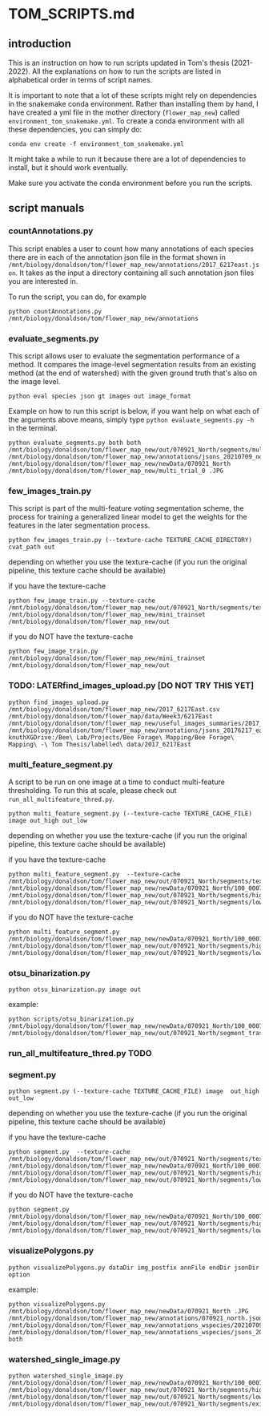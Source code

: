 # TOM_SCRIPTS.md

## introduction
This is an instruction on how to run scripts updated in Tom's thesis (2021-2022). All the explanations on how to run the scripts are listed in alphabetical order in terms of script names.

It is important to note that a lot of these scripts might rely on dependencies in the snakemake conda environment. Rather than installing them by hand, I have created a yml file in the mother directory (`flower_map_new`) called `environment_tom_snakemake.yml`. To create a conda environment with all these dependencies, you can simply do:

```
conda env create -f environment_tom_snakemake.yml
```

It might take a while to run it because there are a lot of dependencies to install, but it should work eventually.

Make sure you activate the conda environment before you run the scripts.

## script manuals

### countAnnotations.py

This script enables a user to count how many annotations of each species there are in each of the annotation json file in the format shown in `/mnt/biology/donaldson/tom/flower_map_new/annotations/2017_6217east.json`. It takes as the input a directory containing all such annotation json files you are interested in.

To run the script, you can do, for example
```
python countAnnotations.py /mnt/biology/donaldson/tom/flower_map_new/annotations
```

### evaluate_segments.py

This script allows user to evaluate the segmentation performance of a method. It compares the image-level segmentation results from an existing method (at the end of watershed) with the given ground truth that's also on the image level.

```
python eval species json gt images out image_format
```

Example on how to run this script is below, if you want help on what each of the arguments above means, simply type `python evaluate_segments.py -h` in the terminal.

```
python evaluate_segments.py both both /mnt/biology/donaldson/tom/flower_map_new/out/070921_North/segments/multi_watershed /mnt/biology/donaldson/tom/flower_map_new/annotations/jsons_20210709_north /mnt/biology/donaldson/tom/flower_map_new/newData/070921_North /mnt/biology/donaldson/tom/flower_map_new/multi_trial_0 .JPG
```


### few_images_train.py
This script is part of the multi-feature voting segmentation scheme, the process for training a generalized linear model to get the weights for the features in the later segmentation process.

```
python few_images_train.py (--texture-cache TEXTURE_CACHE_DIRECTORY) cvat_path out
```

depending on whether you use the texture-cache (if you run the original pipeline, this texture cache should be available)

if you have the texture-cache
```
python few_image_train.py --texture-cache /mnt/biology/donaldson/tom/flower_map_new/out/070921_North/segments/texture /mnt/biology/donaldson/tom/flower_map_new/mini_trainset /mnt/biology/donaldson/tom/flower_map_new/out 
```

if you do NOT have the texture-cache
```
python few_image_train.py /mnt/biology/donaldson/tom/flower_map_new/mini_trainset /mnt/biology/donaldson/tom/flower_map_new/out 
```

### TODO: LATERfind_images_upload.py [DO NOT TRY THIS YET]

```
python find_images_upload.py /mnt/biology/donaldson/tom/flower_map_new/2017_6217East.csv /mnt/biology/donaldson/tom/flower_map/data/Week3/6217East /mnt/biology/donaldson/tom/flower_map_new/useful_images_summaries/2017_6217East_summary.txt /mnt/biology/donaldson/tom/flower_map_new/annotations/jsons_20176217_east knuthXGDrive:/Bee\ Lab/Projects/Bee Forage\ Mapping/Bee Forage\ Mapping\ -\ Tom Thesis/labelled\ data/2017_6217East
```

### multi_feature_segment.py

A script to be run on one image at a time to conduct multi-feature thresholding. To run this at scale, please check out `run_all_multifeature_thred.py`.

```
python multi_feature_segment.py (--texture-cache TEXTURE_CACHE_FILE) image out_high out_low
```

depending on whether you use the texture-cache (if you run the original pipeline, this texture cache should be available)

if you have the texture-cache

```
python multi_feature_segment.py  --texture-cache /mnt/biology/donaldson/tom/flower_map_new/out/070921_North/segments/texture/100_0007_0001.npy /mnt/biology/donaldson/tom/flower_map_new/newData/070921_North/100_0007_0003.JPG /mnt/biology/donaldson/tom/flower_map_new/out/070921_North/segments/high/100_0007_0003_trial.json /mnt/biology/donaldson/tom/flower_map_new/out/070921_North/segments/low/100_0007_0003_trial.json
```

if you do NOT have the texture-cache
```
python multi_feature_segment.py  /mnt/biology/donaldson/tom/flower_map_new/newData/070921_North/100_0007_0003.JPG /mnt/biology/donaldson/tom/flower_map_new/out/070921_North/segments/high/100_0007_0003_trial.json /mnt/biology/donaldson/tom/flower_map_new/out/070921_North/segments/low/100_0007_0003_trial.json
```

### otsu_binarization.py

```
python otsu_binarization.py image out
```

example:
```
python scripts/otsu_binarization.py /mnt/biology/donaldson/tom/flower_map_new/newData/070921_North/100_0007_0005.JPG /mnt/biology/donaldson/tom/flower_map_new/out/070921_North/segment_trash/100_0007_0005_trial.json
```
### run_all_multifeature_thred.py TODO

### segment.py

```
python segment.py (--texture-cache TEXTURE_CACHE_FILE) image  out_high out_low
```

depending on whether you use the texture-cache (if you run the original pipeline, this texture cache should be available)

if you have the texture-cache 

```
python segment.py  --texture-cache /mnt/biology/donaldson/tom/flower_map_new/out/070921_North/segments/texture/100_0007_0002.npy /mnt/biology/donaldson/tom/flower_map_new/newData/070921_North/100_0007_0002.JPG /mnt/biology/donaldson/tom/flower_map_new/out/070921_North/segments/high/100_0007_0002_trial.json /mnt/biology/donaldson/tom/flower_map_new/out/070921_North/segments/low/100_0007_0002_trial.json
```

if you do NOT have the texture-cache
```
python segment.py  /mnt/biology/donaldson/tom/flower_map_new/newData/070921_North/100_0007_0002.JPG /mnt/biology/donaldson/tom/flower_map_new/out/070921_North/segments/high/100_0007_0002_trial.json /mnt/biology/donaldson/tom/flower_map_new/out/070921_North/segments/low/100_0007_0002_trial.json```
```

### visualizePolygons.py

```
python visualizePolygons.py dataDir img_postfix annFile endDir jsonDir option
```
example:
```
python visualizePolygons.py /mnt/biology/donaldson/tom/flower_map_new/newData/070921_North .JPG /mnt/biology/donaldson/tom/flower_map_new/annotations/070921_north.json /mnt/biology/donaldson/tom/flower_map_new/annotations_wspecies/20210709north_annotated /mnt/biology/donaldson/tom/flower_map_new/annotations_wspecies/jsons_20210709_north both
```

### watershed_single_image.py


```
python watershed_single_image.py /mnt/biology/donaldson/tom/flower_map_new/newData/070921_North/100_0007_0002.JPG /mnt/biology/donaldson/tom/flower_map_new/out/070921_North/segments/high/100_0007_0002.json /mnt/biology/donaldson/tom/flower_map_new/out/070921_North/segments/low/100_0007_0002.json /mnt/biology/donaldson/tom/flower_map_new/out/070921_North/segments/existing_watershed/100_0007_0002.json

```

